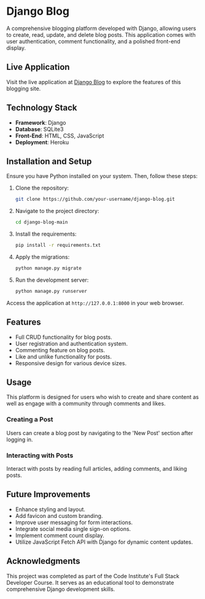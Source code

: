 # Django Blog

A comprehensive blogging platform developed with Django, allowing users to create, read, update, and delete blog posts. This application comes with user authentication, comment functionality, and a polished front-end display.

## Live Application

Visit the live application at [Django Blog](https://kc-django-blog.herokuapp.com/) to explore the features of this blogging site.

## Technology Stack

- **Framework**: Django
- **Database**: SQLite3
- **Front-End**: HTML, CSS, JavaScript
- **Deployment**: Heroku

## Installation and Setup

Ensure you have Python installed on your system. Then, follow these steps:

1. Clone the repository:
   ```sh
   git clone https://github.com/your-username/django-blog.git
   ```
2. Navigate to the project directory:
   ```sh
   cd django-blog-main
   ```
3. Install the requirements:
   ```sh
   pip install -r requirements.txt
   ```
4. Apply the migrations:
   ```sh
   python manage.py migrate
   ```
5. Run the development server:
   ```sh
   python manage.py runserver
   ```

Access the application at `http://127.0.0.1:8000` in your web browser.

## Features

- Full CRUD functionality for blog posts.
- User registration and authentication system.
- Commenting feature on blog posts.
- Like and unlike functionality for posts.
- Responsive design for various device sizes.

## Usage

This platform is designed for users who wish to create and share content as well as engage with a community through comments and likes.

### Creating a Post

Users can create a blog post by navigating to the 'New Post' section after logging in.

### Interacting with Posts

Interact with posts by reading full articles, adding comments, and liking posts.

## Future Improvements

- Enhance styling and layout.
- Add favicon and custom branding.
- Improve user messaging for form interactions.
- Integrate social media single sign-on options.
- Implement comment count display.
- Utilize JavaScript Fetch API with Django for dynamic content updates.

## Acknowledgments

This project was completed as part of the Code Institute's Full Stack Developer Course. It serves as an educational tool to demonstrate comprehensive Django development skills.

